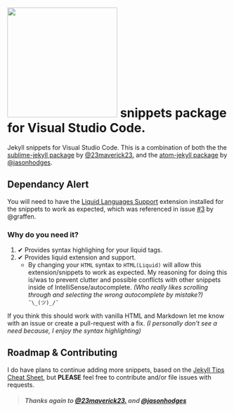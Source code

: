 # <a href="http://jekyllrb.com" title="Jekyll" target="_blank"><img src="http://jekyllrb.com/img/logo-2x.png" atl="Jekyll Logo" width="250"></a> snippets package for Visual Studio Code.

Jekyll snippets for Visual Studio Code. This is a combination of both the the [sublime-jekyll package](https://github.com/23maverick23/sublime-jekyll)
by [@23maverick23.](https://github.com/23maverick23) and the [atom-jekyll package](https://atom.io/packages/jekyll-snippets) by [@jasonhodges](https://github.com/jasonhodges). 

## Dependancy Alert ️️️
You will need to have the [Liquid Languages Support](https://marketplace.visualstudio.com/items?itemName=neilding.language-liquid) extension installed for the snippets to work as expected, which was referenced in issue [#3](https://github.com/ginfuru/vscode-jekyll-snippets/issues/3) by @graffen.

### Why do you need it? 

1. ✔ Provides syntax highlighing for your liquid tags.
2. ✔ Provides liquid extension and support.
    * By changing your `HTML` syntax to `HTML(Liquid)` will allow this extension/snippets to work as expected. My reasoning for doing this is/was to prevent clutter and possible conflicts with other snippets inside of IntelliSense/autocomplete. _(Who really likes scrolling through and selecting the wrong autocomplete by mistake?)_ `¯\_(ツ)_/¯`


If you think this should work with vanilla HTML and Markdown let me know with an issue or create a pull-request with a fix. _(I personally don't see a need because, I enjoy the syntax highlighting)_

## Roadmap & Contributing

I do have plans to continue adding more snippets, based on the [Jekyll Tips Cheat Sheet](http://jekyll.tips/jekyll-cheat-sheet/), but **PLEASE** feel free to contribute and/or file issues with requests.

> ##### Thanks again to [@23maverick23.](https://github.com/23maverick23) and [@jasonhodges](https://github.com/jasonhodges)
